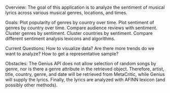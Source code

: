 Overview:
The goal of this application is to analyze the sentiment of musical lyrics across various musical genres, locations, and times. 

Goals:
Plot popularity of genres by country over time.
Plot sentiment of genres by country over time.
Compare audience reviews with sentiment.
Cluster genres by sentiment.
Cluster countries by sentiment.
Compare different sentiment analysis lexicons and algorithms.

Current Questions:
How to visualize data?
Are there more trends do we want to analyze?
How to get a representative sample?

Obstacles:
The Genius API does not allow selection of random songs by genre, nor is there a genre attribute in the retrieved object. Therefore, artist, title, country, genre, and date will be retrieved from MetaCritic, while Genius will supply the lyrics. Finally, the lyrics are analyzed with AFINN lexicon (and possibly other methods).